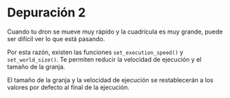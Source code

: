 # Depuración 2
Cuando tu dron se mueve muy rápido y la cuadrícula es muy grande, puede ser difícil ver lo que está pasando.

Por esta razón, existen las funciones `set_execution_speed()` y `set_world_size()`.
Te permiten reducir la velocidad de ejecución y el tamaño de la granja.

El tamaño de la granja y la velocidad de ejecución se restablecerán a los valores por defecto al final de la ejecución.